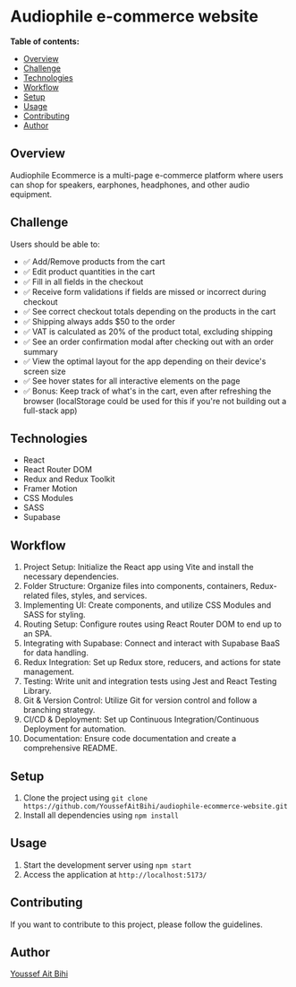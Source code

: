 # Audiophile e-commerce website

**Table of contents:**
* [Overview](#overview)
* [Challenge](#challenge)
* [Technologies](#technologies)
* [Workflow](#workflow)
* [Setup](#setup)
* [Usage](#usage)
* [Contributing](#contributing)
* [Author](#author)

## Overview
Audiophile Ecommerce is a multi-page e-commerce platform where users can shop for speakers, earphones, headphones, and other audio equipment.

## Challenge
Users should be able to:
* ✅ Add/Remove products from the cart
* ✅ Edit product quantities in the cart
* ✅ Fill in all fields in the checkout
* ✅ Receive form validations if fields are missed or incorrect during checkout
* ✅ See correct checkout totals depending on the products in the cart
* ✅ Shipping always adds $50 to the order
* ✅ VAT is calculated as 20% of the product total, excluding shipping
* ✅ See an order confirmation modal after checking out with an order summary
* ✅ View the optimal layout for the app depending on their device's screen size
* ✅ See hover states for all interactive elements on the page
* ✅ Bonus: Keep track of what's in the cart, even after refreshing the browser (localStorage could be used for this if you're not building out a full-stack app)

## Technologies
* React
* React Router DOM
* Redux and Redux Toolkit
* Framer Motion
* CSS Modules
* SASS
* Supabase

## Workflow
1. Project Setup: Initialize the React app using Vite and install the necessary dependencies.
2. Folder Structure: Organize files into components, containers, Redux-related files, styles, and services.
3. Implementing UI: Create components, and utilize CSS Modules and SASS for styling.
4. Routing Setup: Configure routes using React Router DOM to end up to an SPA.
5. Integrating with Supabase: Connect and interact with Supabase BaaS for data handling.
6. Redux Integration: Set up Redux store, reducers, and actions for state management.
7. Testing: Write unit and integration tests using Jest and React Testing Library.
8. Git & Version Control: Utilize Git for version control and follow a branching strategy.
9. CI/CD & Deployment: Set up Continuous Integration/Continuous Deployment for automation.
10. Documentation: Ensure code documentation and create a comprehensive README.

## Setup
1. Clone the project using `git clone https://github.com/YoussefAitBihi/audiophile-ecommerce-website.git`
2. Install all dependencies using `npm install`

## Usage
1. Start the development server using `npm start`
2. Access the application at `http://localhost:5173/`

## Contributing
If you want to contribute to this project, please follow the guidelines.

## Author
[Youssef Ait Bihi](https://github.com/YoussefAitBihi/)
